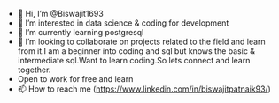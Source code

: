- 👋 Hi, I’m @Biswajit1693
- 👀 I’m interested in data science & coding for development
- 🌱 I’m currently learning postgresql
- 💞️ I’m looking to collaborate on projects related to the field and learn from it.I am a beginner into coding and sql but knows the basic & intermediate sql.Want to learn coding.So lets connect and learn together.
- Open to work for free and learn
- 📫 How to reach me (https://www.linkedin.com/in/biswajitpatnaik93/)


<!---
Biswajit1693/Biswajit1693 is a ✨ special ✨ repository because its `README.md` (this file) appears on your GitHub profile.
You can click the Preview link to take a look at your changes.
--->
